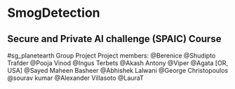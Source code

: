 # SmogDetection
Secure and Private AI challenge (SPAIC) Course
----------------
#sg_planetearth Group Project 
Project members:
@Berenice @Shudipto Trafder @Pooja Vinod @Ingus Terbets @Akash Antony @Viper @Agata [OR, USA] @Sayed Maheen Basheer @Abhishek Lalwani @George Christopoulos @sourav kumar @Alexander Villasoto @LauraT
